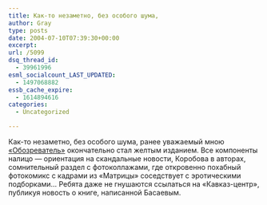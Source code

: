 ```yaml
---
title: Как-то незаметно, без особого шума,
author: Gray
type: posts
date: 2004-07-10T07:39:30+00:00
excerpt:
url: /5099
dsq_thread_id:
  - 39961996
esml_socialcount_LAST_UPDATED:
  - 1497068882
essb_cache_expire:
  - 1614894616
categories:
  - Uncategorized

---
```








Как-то незаметно, без особого шума, ранее уважаемый мною <a href="http://www.obozrevatel.com/" target="_blank">&#171;Обозреватель&#187;</a> окончательно стал желтым изданием. Все компоненты налицо &#8212; ориентация на скандальные новости, Коробова в авторах, сомнительный раздел с фотоколлажами, где откровенно похабный фотокомикс с кадрами из &#171;Матрицы&#187; соседствует с эротическими подборками&#8230; Ребята даже не гнушаются ссылаться на &#171;Кавказ-центр&#187;, публикуя новость о книге, написанной Басаевым.
